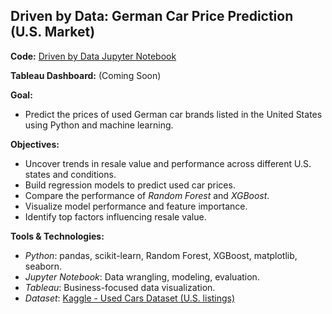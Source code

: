 ## Driven by Data: German Car Price Prediction (U.S. Market)
**Code:** [Driven by Data Jupyter Notebook](https://github.com/ahourani2000/Driven-by-Data/blob/main/Driven%20by%20Data.ipynb)

**Tableau Dashboard:** (Coming Soon)

**Goal:** 
- Predict the prices of used German car brands listed in the United States using Python and machine learning.

**Objectives:** 
- Uncover trends in resale value and performance across different U.S. states and conditions.
- Build regression models to predict used car prices.
- Compare the performance of *Random Forest* and *XGBoost*.
- Visualize model performance and feature importance.
- Identify top factors influencing resale value.

**Tools & Technologies:**
- *Python*: pandas, scikit-learn, Random Forest, XGBoost, matplotlib, seaborn.
- *Jupyter Notebook*: Data wrangling, modeling, evaluation.
- *Tableau*: Business-focused data visualization.
- *Dataset*: [Kaggle - Used Cars Dataset (U.S. listings)](https://www.kaggle.com/datasets/austinreese/craigslist-carstrucks-data)
